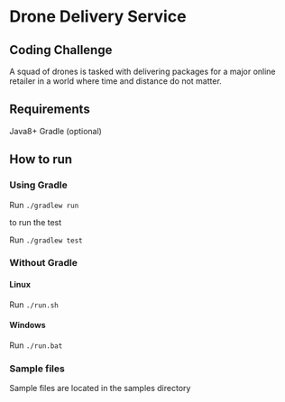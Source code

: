 # Drone Delivery Service

## Coding Challenge

A squad of drones is tasked with delivering packages for a major online retailer in a
world where time and distance do not matter.

## Requirements

Java8+
Gradle (optional)

## How to run

### Using Gradle

Run `./gradlew run`

to run the test

Run `./gradlew test`

### Without Gradle

#### Linux
Run `./run.sh`

#### Windows

Run `./run.bat`

### Sample files
Sample files are located in the samples directory